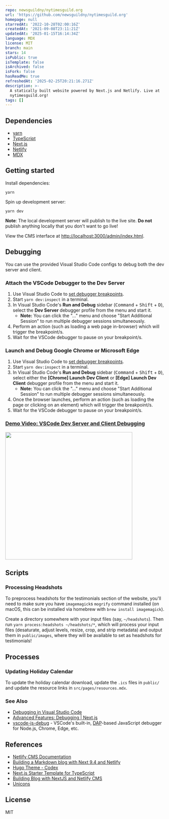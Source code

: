 ```yaml
---
repo: newsguildny/nytimesguild.org
url: 'https://github.com/newsguildny/nytimesguild.org'
homepage: null
starredAt: '2022-10-28T02:00:16Z'
createdAt: '2021-09-08T23:11:21Z'
updatedAt: '2025-01-15T16:14:34Z'
language: MDX
license: MIT
branch: main
stars: 14
isPublic: true
isTemplate: false
isArchived: false
isFork: false
hasReadMe: true
refreshedAt: '2025-02-25T20:21:16.271Z'
description: >-
  A statically built website powered by Next.js and Netlify. Live at
  nytimesguild.org!
tags: []
---
```


## Dependencies

- [yarn](https://yarnpkg.com)
- [TypeScript](https://www.typescriptlang.org/)
- [Next.js](https://nextjs.org/)
- [Netlify](https://www.netlify.com/)
- [MDX](https://mdxjs.com/)

## Getting started

Install dependencies:

```
yarn
```

Spin up development server:

```
yarn dev
```

**Note**: The local development server will publish to the live site. **Do not** publish anything locally that you don't want to go live!

View the CMS interface at [http://localhost:3000/admin/index.html](http://localhost:3000/admin/index.html).

## Debugging

You can use the provided Visual Studio Code configs to debug both the dev server and client.

### Attach the VSCode Debugger to the Dev Server

1. Use Visual Studio Code to [set debugger breakpoints](https://code.visualstudio.com/docs/editor/debugging).
2. Start `yarn dev:inspect` in a terminal.
3. In Visual Studio Code's **Run and Debug** sidebar (<kbd>Command</kbd> + <kbd>Shift</kbd> + <kbd>D</kbd>), select the **Dev Server** debugger profile from the menu and start it.
   - **Note:** You can click the "…" menu and choose "Start Additional Session" to run multiple debugger sessions simultaneously.
4. Perform an action (such as loading a web page in-browser) which will trigger the breakpoint/s.
5. Wait for the VSCode debugger to pause on your breakpoint/s.

### Launch and Debug Google Chrome or Microsoft Edge

1. Use Visual Studio Code to [set debugger breakpoints](https://code.visualstudio.com/docs/editor/debugging).
2. Start `yarn dev:inspect` in a terminal.
3. In Visual Studio Code's **Run and Debug** sidebar (<kbd>Command</kbd> + <kbd>Shift</kbd> + <kbd>D</kbd>), select either the **\[Chrome\] Launch Dev Client** or **\[Edge\] Launch Dev Client** debugger profile from the menu and start it.
   - **Note:** You can click the "…" menu and choose "Start Additional Session" to run multiple debugger sessions simultaneously.
4. Once the browser launches, perform an action (such as loading the page or clicking on an element) which will trigger the breakpoint/s.
5. Wait for the VSCode debugger to pause on your breakpoint/s.

### [Demo Video: VSCode Dev Server and Client Debugging](https://user-images.githubusercontent.com/191304/113455951-eee36b80-93d9-11eb-8a1c-dadc57b4da81.mp4)

<a href="https://user-images.githubusercontent.com/191304/113455951-eee36b80-93d9-11eb-8a1c-dadc57b4da81.mp4"><img src="./docs/img/vscode-dev-server-and-client-debugging-thumb.webp" width="400"></a>

## Scripts

### Processing Headshots

To preprocess headshots for the testimonials section of the website, you'll need to make sure you have `imagemagick`s `mogrify` command installed (on macOS, this can be installed via homebrew with `brew install imagemagick`).

Create a directory somewhere with your input files (say, `~/headshots`). Then run `yarn process:headshots ~/headshots/*`, which will process your input files (desaturate, adjust levels, resize, crop, and strip metadata) and output them in `public/images`, where they will be available to set as headshots for testimonials!

## Processes

### Updating Holiday Calendar

To update the holiday calendar download, update the `.ics` files in `public/` and update the resource links in `src/pages/resources.mdx`.

### See Also

- [Debugging in Visual Studio Code](https://code.visualstudio.com/docs/editor/debugging)
- [Advanced Features: Debugging | Next.js](https://nextjs.org/docs/advanced-features/debugging)
- [vscode-js-debug](https://github.com/microsoft/vscode-js-debug) - VSCode's built-in, [DAP](https://microsoft.github.io/debug-adapter-protocol/)-based JavaScript debugger for Node.js, Chrome, Edge, etc.

## References

- [Netlify CMS Documentation](https://www.netlifycms.org/docs/intro/)
- [Building a Markdown blog with Next 9.4 and Netlify](https://www.netlify.com/blog/2020/05/04/building-a-markdown-blog-with-next-9.4-and-netlify/)
- [Hugo Theme - Codex](https://github.com/jakewies/hugo-theme-codex)
- [Next.js Starter Template for TypeScript](https://github.com/vercel/next-learn-starter/tree/master/typescript-final)
- [Building Blog with NextJS and Netlify CMS](https://dev.to/mefaba/building-blog-with-nextjs-and-netlify-cms-fom)
- [Unicons](https://github.com/Iconscout/unicons)

## License

MIT
